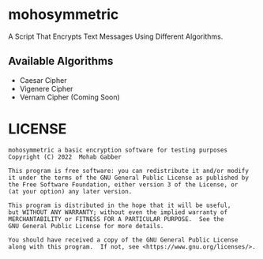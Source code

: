 # mohosymmetric
A Script That Encrypts Text Messages Using Different Algorithms.

## Available Algorithms
- Caesar Cipher
- Vigenere Cipher
- Vernam Cipher (Coming Soon)
# LICENSE
    mohosymmetric a basic encryption software for testing purposes
    Copyright (C) 2022  Mohab Gabber

    This program is free software: you can redistribute it and/or modify
    it under the terms of the GNU General Public License as published by
    the Free Software Foundation, either version 3 of the License, or
    (at your option) any later version.

    This program is distributed in the hope that it will be useful,
    but WITHOUT ANY WARRANTY; without even the implied warranty of
    MERCHANTABILITY or FITNESS FOR A PARTICULAR PURPOSE.  See the
    GNU General Public License for more details.

    You should have received a copy of the GNU General Public License
    along with this program.  If not, see <https://www.gnu.org/licenses/>.

